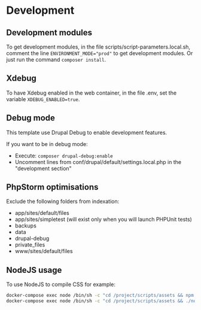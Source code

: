 # Development

## Development modules

To get development modules, in the file scripts/script-parameters.local.sh,
comment the line `ENVIRONMENT_MODE="prod"` to get development modules. Or just
run the command `composer install`.

## Xdebug

To have Xdebug enabled in the web container, in the file .env, set the variable
`XDEBUG_ENABLED=true`.

## Debug mode

This template use Drupal Debug to enable development features.

If you want to be in debug mode:
* Execute: `composer drupal-debug:enable`
* Uncomment lines from conf/drupal/default/settings.local.php in the
  "development section"

## PhpStorm optimisations

Exclude the following folders from indexation:
* app/sites/default/files
* app/sites/simpletest (will exist only when you will launch PHPUnit tests)
* backups
* data
* drupal-debug
* private_files
* www/sites/default/files

## NodeJS usage

To use NodeJS to compile CSS for example:

```bash
docker-compose exec node /bin/sh -c "cd /project/scripts/assets && npm install"
docker-compose exec node /bin/sh -c "cd /project/scripts/assets && ./node_modules/.bin/gulp"
```
